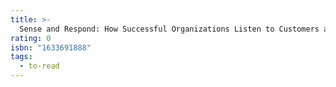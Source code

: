 ```yaml
---
title: >-
  Sense and Respond: How Successful Organizations Listen to Customers and Create New Products Continuously
rating: 0
isbn: "1633691888"
tags:
  - to-read
---
```


